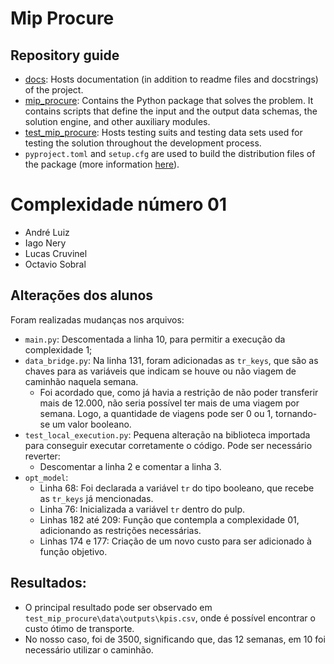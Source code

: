 # Mip Procure

## Repository guide
- [docs](docs): Hosts documentation (in addition to readme files and docstrings)
  of the project.
- [mip_procure](mip_procure): Contains the Python package that solves the 
  problem.
  It contains scripts that define the input and the output data schemas, the 
  solution engine, and other auxiliary modules.
- [test_mip_procure](test_mip_procure): Hosts testing suits and testing data 
  sets used for testing the solution throughout the development process.
- `pyproject.toml` and `setup.cfg` are used to build the distribution files 
  of the package (more information [here](https://github.com/mipwise/mip-go/blob/main/6_deploy/1_distribution_package/README.md)).

# Complexidade número 01

* André Luiz
* Iago Nery
* Lucas Cruvinel
* Octavio Sobral

## Alterações dos alunos

Foram realizadas mudanças nos arquivos:

- `main.py`: Descomentada a linha 10, para permitir a execução da complexidade 1;
- `data_bridge.py`: Na linha 131, foram adicionadas as `tr_keys`, que são as chaves para as variáveis que indicam se houve ou não viagem de caminhão naquela semana.
  - Foi acordado que, como já havia a restrição de não poder transferir mais de 12.000, não seria possível ter mais de uma viagem por semana. Logo, a quantidade de viagens pode ser 0 ou 1, tornando-se um valor booleano.
- `test_local_execution.py`: Pequena alteração na biblioteca importada para conseguir executar corretamente o código. Pode ser necessário reverter:
  - Descomentar a linha 2 e comentar a linha 3.
- `opt_model`:
  - Linha 68: Foi declarada a variável `tr` do tipo booleano, que recebe as `tr_keys` já mencionadas.
  - Linha 76: Inicializada a variável `tr` dentro do pulp.
  - Linhas 182 até 209: Função que contempla a complexidade 01, adicionando as restrições necessárias.
  - Linhas 174 e 177: Criação de um novo custo para ser adicionado à função objetivo.

## Resultados:
- O principal resultado pode ser observado em `test_mip_procure\data\outputs\kpis.csv`, onde é possível encontrar o custo ótimo de transporte.
- No nosso caso, foi de 3500, significando que, das 12 semanas, em 10 foi necessário utilizar o caminhão.

